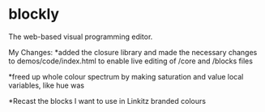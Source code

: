 # blockly
The web-based visual programming editor.

My Changes: 
*added the closure library and made the necessary changes to demos/code/index.html to 
enable live editing of /core and /blocks files

*freed up whole colour spectrum by making saturation and value local variables, like hue was

*Recast the blocks I want to use in Linkitz branded colours
